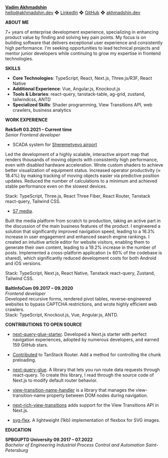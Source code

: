 [**Vadim Akhmadshin**](https://www.linkedin.com/in/akhmadshin/)  
[hello@akhmadshin.dev](mailto:hello@akhmadshin.dev) ❖ [LinkedIn](https://www.linkedin.com/in/akhmadshin/) ❖ [GitHub](https://github.com/akhmadshin) ❖ [akhmadshin.dev](https://akhmadshin.dev/)

**ABOUT ME**

7+ years of enterprise development experience, specializing in enhancing product value by finding and solving key pain points. My focus is on building software that delivers exceptional user experience and consistently high performance. I'm seeking opportunities to lead technical projects and mentor junior developers while continuing to grow my expertise in frontend technologies.

**SKILLS**

* **Core Technologies**: TypeScript, React, Next.js, Three.js/R3F, React Native
* **Additional Experience**: Vue, Angular.js, Knockout.js
* **Tools & Libraries**: react-query, tanstack-table, ag-grid, zustand, tailwindcss, ANTD
* **Specialized Skills**: Shader programming, View Transitions API, web crawlers, business analytics

**WORK EXPERIENCE**

**RekSoft           							    		       03.2021 – Current time**  
*Senior Frontend developer*

* SCADA system for [Sheremetyevo airport](https://www.svo.aero/en/main)

Led the development of a highly scalable, interactive airport map that renders thousands of moving objects with consistently high performance, even with disabled hardware acceleration. Wrote custom shaders to achieve better visualization of equipment status. Increased operator productivity (≈ 18.4%) by making tracking of moving objects easier via predictive position updates. Reduced the number of calculations to a minimum and achieved stable performance even on the slowest devices.

Stack: TypeScript, Three.js, React Three Fiber, React Router, Tanstack react-query, Tailwind CSS.

* [S7 media](https://media.s7.ru/).

Built the media platform from scratch to production, taking an active part in the discussion of the main business features of the product. I engineered a solution that significantly improved navigation speed, leading to a 16.3% increase in user engagement and enhanced search engine rankings. I created an intuitive article editor for website visitors, enabling them to generate their own content, leading to a 19.2% increase in the number of posts. Implemented a cross-platform application (≈ 60% of the codebase is shared), which significantly reduced development costs for both Android and iOS versions.

Stack: TypeScript, Next.js, React Native, Tanstack react-query, Zustand, Tailwind CSS.

**BaltInfoCom									          	   	09.2017 – 09.2020**  
*Frontend developer*										     	         
Developed recursive forms, rendered pivot tables, reverse-engineered websites to bypass CAPTCHA restrictions, and wrote highly efficient web crawlers.  
Stack: TypeScript, Knockout.js, Vue, Angular.js, ANTD.

**CONTRIBUTIONS TO OPEN SOURCE**

* [next-query-glue-starter](https://github.com/akhmadshin/next-query-glue-starter). Developed a Next.js starter with perfect navigation experiences, adopted by numerous developers, and earned 159 GitHub stars.

* [Contributed](https://x.com/schanuelmiller/status/1868809959229866005) to TanStack Router. Add a method for controlling the chunk preloading.

* [next-query-glue](https://github.com/akhmadshin/next-query-glue). A library that lets you run route data requests through react-query. To create this library, I read through the source code of Next.js to modify default router behavior.

* [view-transition-name-handler](https://github.com/akhmadshin/view-transition-name-handler) is a library that manages the view-transition-name property between DOM nodes during navigation.

* [next-rich-view-transitions](https://github.com/akhmadshin/next-rich-view-transitions) adds support for the View Transitions API in Next.js.

* [svg-flex](https://github.com/akhmadshin/svg-flex). A lightweight (1kb) implementation of flexbox for SVG images.

**EDUCATION**

**SPBGUPTD University 					                     	        		       09.2017 – 07.2022**  
*Bachelor of Engineering Industrial Process Control and Automation					   	 Saint-Petersburg*  
